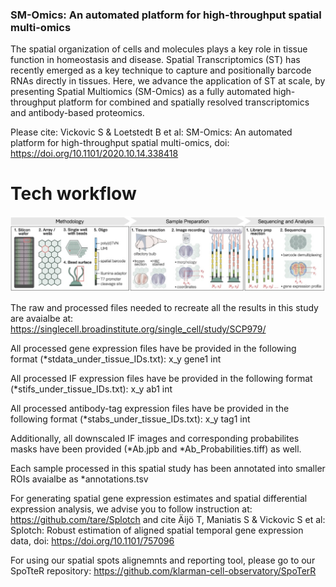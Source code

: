 ### SM-Omics: An automated platform for high-throughput spatial multi-omics

The spatial organization of cells and molecules plays a key role in tissue function in homeostasis and disease. Spatial Transcriptomics (ST) has recently emerged as a key technique to capture and positionally barcode RNAs directly in tissues. Here, we advance the application of ST at scale, by presenting Spatial Multiomics (SM-Omics) as a fully automated high-throughput platform for combined and spatially resolved transcriptomics and antibody-based proteomics. 

Please cite: Vickovic S & Loetstedt B et al: SM-Omics: An automated platform for high-throughput spatial multi-omics, doi: https://doi.org/10.1101/2020.10.14.338418

# Tech workflow
![github-small](https://github.com/broadinstitute/hdst/blob/master/hdst.png)


The raw and processed files needed to recreate all the results in this study are avaialbe at: https://singlecell.broadinstitute.org/single_cell/study/SCP979/

All processed gene expression files have be provided in the following format (*stdata_under_tissue_IDs.txt):
        x_y
gene1   int

All processed IF expression files have be provided in the following format (*stifs_under_tissue_IDs.txt):
        x_y
ab1     int

All processed antibody-tag expression files have be provided in the following format (*stabs_under_tissue_IDs.txt):
        x_y
tag1    int

Additionally, all downscaled IF images and corresponding probabilites masks have been provided (*Ab.jpb and *Ab_Probabilities.tiff) as well. 

Each sample processed in this spatial study has been annotated into smaller ROIs avaialbe as *annotations.tsv

For generating spatial gene expression estimates and spatial differential expression analysis, we advise you to follow instruction at: https://github.com/tare/Splotch and cite Äijö T, Maniatis S & Vickovic S et al: Splotch: Robust estimation of aligned spatial temporal gene expression data, doi: https://doi.org/10.1101/757096

For using our spatial spots alignemnts and reporting tool, please go to our SpoTteR repository: https://github.com/klarman-cell-observatory/SpoTerR





